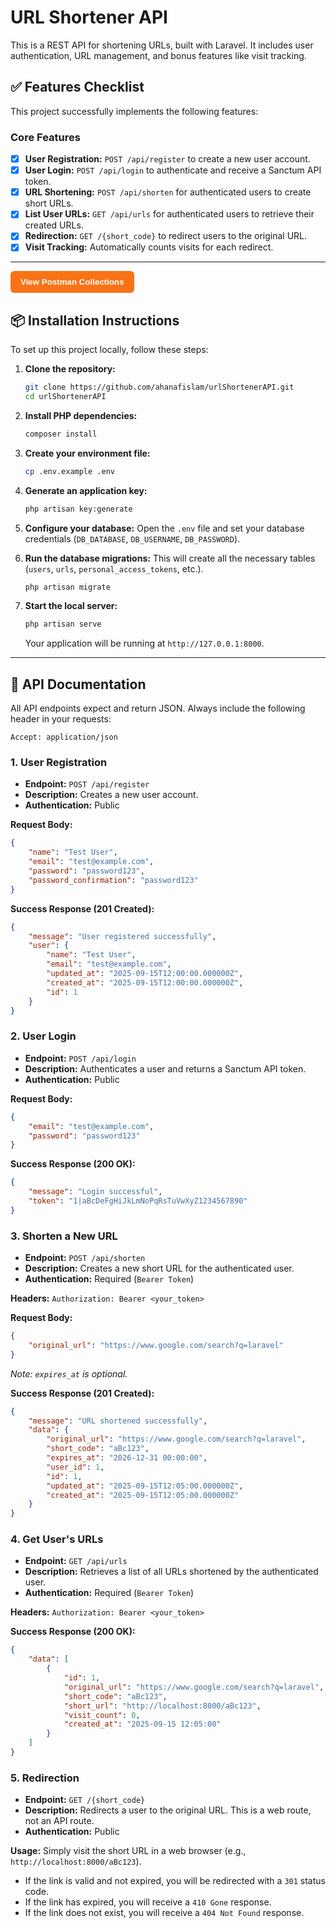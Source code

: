 # URL Shortener API

This is a REST API for shortening URLs, built with Laravel. It includes user authentication, URL management, and bonus features like visit tracking.

## ✅ Features Checklist

This project successfully implements the following features:

### Core Features
- [x] **User Registration:** `POST /api/register` to create a new user account.
- [x] **User Login:** `POST /api/login` to authenticate and receive a Sanctum API token.
- [x] **URL Shortening:** `POST /api/shorten` for authenticated users to create short URLs.
- [x] **List User URLs:** `GET /api/urls` for authenticated users to retrieve their created URLs.
- [x] **Redirection:** `GET /{short_code}` to redirect users to the original URL.
- [x] **Visit Tracking:** Automatically counts visits for each redirect.

---

<a href="https://documenter.getpostman.com/view/48422144/2sB3HqGdFc" target="_blank" rel="noopener noreferrer">
  <button style="padding:10px 16px; border-radius:6px; border:none; cursor:pointer; font-weight:600; background-color:#f97316; color:#ffffff;">
    View Postman Collections
  </button>
</a>


## 📦 Installation Instructions

To set up this project locally, follow these steps:

1.  **Clone the repository:**
    ```bash
    git clone https://github.com/ahanafislam/urlShortenerAPI.git
    cd urlShortenerAPI
    ```

2.  **Install PHP dependencies:**
    ```bash
    composer install
    ```

3.  **Create your environment file:**
    ```bash
    cp .env.example .env
    ```

4.  **Generate an application key:**
    ```bash
    php artisan key:generate
    ```

5.  **Configure your database:**
    Open the `.env` file and set your database credentials (`DB_DATABASE`, `DB_USERNAME`, `DB_PASSWORD`).

6.  **Run the database migrations:**
    This will create all the necessary tables (`users`, `urls`, `personal_access_tokens`, etc.).
    ```bash
    php artisan migrate
    ```

7.  **Start the local server:**
    ```bash
    php artisan serve
    ```
    Your application will be running at `http://127.0.0.1:8000`.

---

## 📖 API Documentation

All API endpoints expect and return JSON. Always include the following header in your requests:

`Accept: application/json`

### 1. User Registration

- **Endpoint:** `POST /api/register`
- **Description:** Creates a new user account.
- **Authentication:** Public

**Request Body:**
```json
{
    "name": "Test User",
    "email": "test@example.com",
    "password": "password123",
    "password_confirmation": "password123"
}
```

**Success Response (201 Created):**
```json
{
    "message": "User registered successfully",
    "user": {
        "name": "Test User",
        "email": "test@example.com",
        "updated_at": "2025-09-15T12:00:00.000000Z",
        "created_at": "2025-09-15T12:00:00.000000Z",
        "id": 1
    }
}
```

### 2. User Login

- **Endpoint:** `POST /api/login`
- **Description:** Authenticates a user and returns a Sanctum API token.
- **Authentication:** Public

**Request Body:**
```json
{
    "email": "test@example.com",
    "password": "password123"
}
```

**Success Response (200 OK):**
```json
{
    "message": "Login successful",
    "token": "1|aBcDeFgHiJkLmNoPqRsTuVwXyZ1234567890"
}
```

### 3. Shorten a New URL

- **Endpoint:** `POST /api/shorten`
- **Description:** Creates a new short URL for the authenticated user.
- **Authentication:** Required (`Bearer Token`)

**Headers:**
`Authorization: Bearer <your_token>`

**Request Body:**
```json
{
    "original_url": "https://www.google.com/search?q=laravel"
}
```
*Note: `expires_at` is optional.*

**Success Response (201 Created):**
```json
{
    "message": "URL shortened successfully",
    "data": {
        "original_url": "https://www.google.com/search?q=laravel",
        "short_code": "aBc123",
        "expires_at": "2026-12-31 00:00:00",
        "user_id": 1,
        "id": 1,
        "updated_at": "2025-09-15T12:05:00.000000Z",
        "created_at": "2025-09-15T12:05:00.000000Z"
    }
}
```

### 4. Get User's URLs

- **Endpoint:** `GET /api/urls`
- **Description:** Retrieves a list of all URLs shortened by the authenticated user.
- **Authentication:** Required (`Bearer Token`)

**Headers:**
`Authorization: Bearer <your_token>`

**Success Response (200 OK):**
```json
{
    "data": [
        {
            "id": 1,
            "original_url": "https://www.google.com/search?q=laravel",
            "short_code": "aBc123",
            "short_url": "http://localhost:8000/aBc123",
            "visit_count": 0,
            "created_at": "2025-09-15 12:05:00"
        }
    ]
}
```

### 5. Redirection

- **Endpoint:** `GET /{short_code}`
- **Description:** Redirects a user to the original URL. This is a web route, not an API route.
- **Authentication:** Public

**Usage:**
Simply visit the short URL in a web browser (e.g., `http://localhost:8000/aBc123`).

- If the link is valid and not expired, you will be redirected with a `301` status code.
- If the link has expired, you will receive a `410 Gone` response.
- If the link does not exist, you will receive a `404 Not Found` response.
